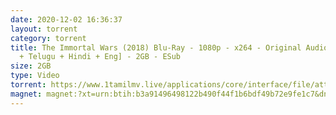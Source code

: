 ```yaml
---
date: 2020-12-02 16:36:37
layout: torrent
category: torrent
title: The Immortal Wars (2018) Blu-Ray - 1080p - x264 - Original Audios [Tamil
  + Telugu + Hindi + Eng] - 2GB - ESub
size: 2GB
type: Video
torrent: https://www.1tamilmv.live/applications/core/interface/file/attachment.php?id=69479
magnet: magnet:?xt=urn:btih:b3a91496498122b490f44f1b6bdf49b72e9fe1c7&dn=www.1TamilMV.live%20-%20The%20Immortal%20Wars%20(2018)%201080p%20BluRay%20-%20Org%20%5bTam%20%2b%20Tel%20%2b%20Hin%20%2b%20Eng%5d.mkv&tr=udp%3a%2f%2fp4p.arenabg.com%3a1337%2fannounce&tr=http%3a%2f%2fpow7.com%3a80%2fannounce&tr=udp%3a%2f%2ftracker.tiny-vps.com%3a6969%2fannounce&tr=http%3a%2f%2ftracker2.itzmx.com%3a6961%2fannounce&tr=udp%3a%2f%2f151.80.120.114%3a2710%2fannounce&tr=udp%3a%2f%2f9.rarbg.com%3a2790%2fannounce&tr=udp%3a%2f%2f9.rarbg.to%3a2740%2fannounce&tr=udp%3a%2f%2fopen.stealth.si%3a80%2fannounce&tr=udp%3a%2f%2ftracker.leechers-paradise.org%3a6969%2fannounce&tr=udp%3a%2f%2ftracker.opentrackr.org%3a1337%2fannounce&tr=http%3a%2f%2ft.nyaatracker.com%3a80%2fannounce
---
```

